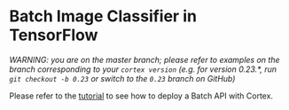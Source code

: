 # Batch Image Classifier in TensorFlow

_WARNING: you are on the master branch; please refer to examples on the branch corresponding to your `cortex version` (e.g. for version 0.23.*, run `git checkout -b 0.23` or switch to the `0.23` branch on GitHub)_

<!-- CORTEX_VERSION_MINOR -->
Please refer to the [tutorial](https://docs.cortex.dev/v/master/batch-api/image-classifier#deploy-your-batch-api) to see how to deploy a Batch API with Cortex.
